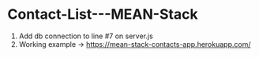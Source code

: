 # Contact-List---MEAN-Stack

1. Add db connection to line #7 on server.js 
2. Working example -> https://mean-stack-contacts-app.herokuapp.com/
